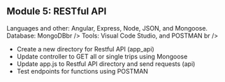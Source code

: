 <h2>Module 5: RESTful API</h2>
Languages and other: Angular, Express, Node, JSON, and Mongoose.<br />
Database: MongoDBbr />
Tools: Visual Code Studio, and POSTMAN
br />

<ul>
  <li>Create a new directory for Restful API (app_api)</li>
  <li>Update controller to GET all or single trips using Mongoose</li>
  <li>Update app.js to Restful API directory and send requests (api)
  <li>Test endpoints for functions using POSTMAN</li>
  
 </ul>
